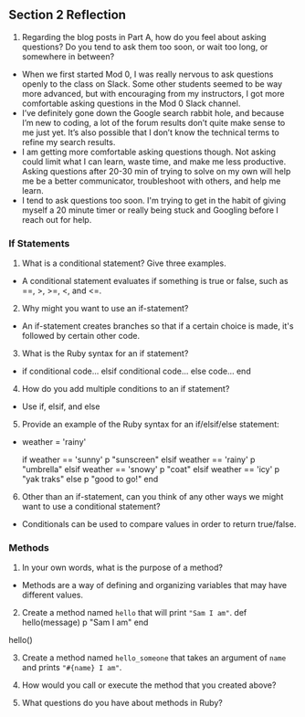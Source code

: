 ## Section 2 Reflection

1. Regarding the blog posts in Part A, how do you feel about asking questions? Do you tend to ask them too soon, or wait too long, or somewhere in between?
  * When we first started Mod 0, I was really nervous to ask questions openly to the class on Slack. Some other students seemed to be way more advanced, but with encouraging from my instructors, I got more comfortable asking questions in the Mod 0 Slack channel.
  * I’ve definitely gone down the Google search rabbit hole, and because I’m new to coding, a lot of the forum results don’t quite make sense to me just yet. It’s also possible that I don’t know the technical terms to refine my search results.
  * I am getting more comfortable asking questions though. Not asking could limit what I can learn, waste time, and make me less productive. Asking questions after 20-30 min of trying to solve on my own will help me be a better communicator, troubleshoot with others, and help me learn.
  * I tend to ask questions too soon. I'm trying to get in the habit of giving myself a 20 minute timer or really being stuck and Googling before I reach out for help.

### If Statements

1. What is a conditional statement? Give three examples.
  * A conditional statement evaluates if something is true or false, such as ==, >, >=, <, and <=.

2. Why might you want to use an if-statement?
  * An if-statement creates branches so that if a certain choice is made, it's followed by certain other code.

3. What is the Ruby syntax for an if statement?
  * if conditional
      code...
    elsif conditional
      code...
    else
      code...
    end
    
4. How do you add multiple conditions to an if statement?
  * Use if, elsif, and else

5. Provide an example of the Ruby syntax for an if/elsif/else statement:
  * weather = 'rainy'

    if weather == 'sunny'
      p "sunscreen"
    elsif weather == 'rainy'
      p "umbrella"
    elsif weather == 'snowy'
      p "coat"
    elsif weather == 'icy'
      p "yak traks"
    else
      p "good to go!"
    end

6. Other than an if-statement, can you think of any other ways we might want to use a conditional statement?
  * Conditionals can be used to compare values in order to return true/false.

### Methods

1. In your own words, what is the purpose of a method?
  * Methods are a way of defining and organizing variables that may have different values.

2. Create a method named `hello` that will print `"Sam I am"`.
def hello(message)
  p "Sam I am"
end

hello()

3. Create a method named `hello_someone` that takes an argument of `name` and prints `"#{name} I am"`.

4. How would you call or execute the method that you created above?

5. What questions do you have about methods in Ruby?
